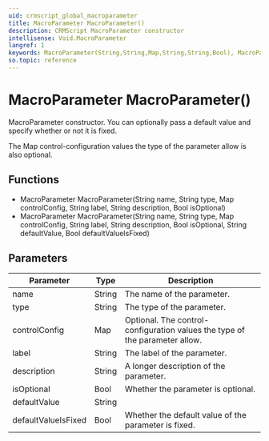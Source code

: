 ```yaml
---
uid: crmscript_global_macroparameter
title: MacroParameter MacroParameter()
description: CRMScript MacroParameter constructor
intellisense: Void.MacroParameter
langref: 1
keywords: MacroParameter(String,String,Map,String,String,Bool), MacroParameter(String,String,Map,String,String,Bool,String,Bool)
so.topic: reference
---
```


# MacroParameter MacroParameter()

MacroParameter constructor. You can optionally pass a default value and specify whether or not it is fixed.

The Map control-configuration values the type of the parameter allow is also optional.

## Functions

* MacroParameter MacroParameter(String name, String type, Map controlConfig, String label, String description, Bool isOptional)
* MacroParameter MacroParameter(String name, String type, Map controlConfig, String label, String description, Bool isOptional, String defaultValue, Bool defaultValueIsFixed)

## Parameters

| Parameter | Type | Description |
|---|---|---|
| name | String | The name of the parameter. |
| type | String | The type of the parameter. |
| controlConfig | Map | Optional. The control-configuration values the type of the parameter allow. |
| label | String | The label of the parameter. |
| description | String | A longer description of the parameter. |
| isOptional | Bool | Whether the parameter is optional. |
| defaultValue | String | |
| defaultValueIsFixed | Bool | Whether the default value of the parameter is fixed. |
